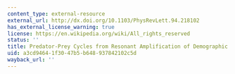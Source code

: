 ```yaml
---
content_type: external-resource
external_url: http://dx.doi.org/10.1103/PhysRevLett.94.218102
has_external_license_warning: true
license: https://en.wikipedia.org/wiki/All_rights_reserved
status: ''
title: Predator-Prey Cycles from Resonant Amplification of Demographic Stochasticity
uid: a3cd9464-1f30-47b5-b648-937842102c5d
wayback_url: ''
---
```

